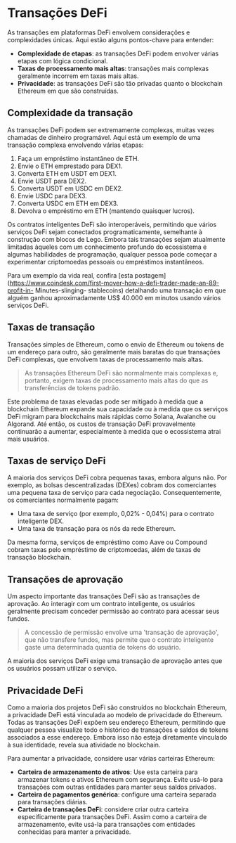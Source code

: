 # Transações DeFi

As transações em plataformas DeFi envolvem considerações e complexidades únicas. Aqui estão alguns pontos-chave para entender:

- **Complexidade de etapas**: as transações DeFi podem envolver várias etapas com lógica condicional.
- **Taxas de processamento mais altas**: transações mais complexas geralmente incorrem em taxas mais altas.
- **Privacidade**: as transações DeFi são tão privadas quanto o blockchain Ethereum em que são construídas.

## Complexidade da transação

As transações DeFi podem ser extremamente complexas, muitas vezes chamadas de dinheiro programável. Aqui está um exemplo de uma transação complexa envolvendo várias etapas:

1. Faça um empréstimo instantâneo de ETH.
2. Envie o ETH emprestado para DEX1.
3. Converta ETH em USDT em DEX1.
4. Envie USDT para DEX2.
5. Converta USDT em USDC em DEX2.
6. Envie USDC para DEX3.
7. Converta USDC em ETH em DEX3.
8. Devolva o empréstimo em ETH (mantendo quaisquer lucros).

Os contratos inteligentes DeFi são interoperáveis, permitindo que vários serviços DeFi sejam conectados programaticamente, semelhante à construção com blocos de Lego. Embora tais transações sejam atualmente limitadas àqueles com um conhecimento profundo do ecossistema e algumas habilidades de programação, qualquer pessoa pode começar a experimentar criptomoedas pessoais ou empréstimos instantâneos.

Para um exemplo da vida real, confira [esta postagem](https://www.coindesk.com/first-mover-how-a-defi-trader-made-an-89-profit-in- Minutes-slinging- stablecoins) detalhando uma transação em que alguém ganhou aproximadamente US$ 40.000 em minutos usando vários serviços DeFi.

## Taxas de transação

Transações simples de Ethereum, como o envio de Ethereum ou tokens de um endereço para outro, são geralmente mais baratas do que transações DeFi complexas, que envolvem taxas de processamento mais altas.

> As transações Ethereum DeFi são normalmente mais complexas e, portanto, exigem taxas de processamento mais altas do que as transferências de tokens padrão.

Este problema de taxas elevadas pode ser mitigado à medida que a blockchain Ethereum expande sua capacidade ou à medida que os serviços DeFi migram para blockchains mais rápidas como Solana, Avalanche ou Algorand. Até então, os custos de transação DeFi provavelmente continuarão a aumentar, especialmente à medida que o ecossistema atrai mais usuários.

## Taxas de serviço DeFi

A maioria dos serviços DeFi cobra pequenas taxas, embora alguns não. Por exemplo, as bolsas descentralizadas (DEXes) cobram dos comerciantes uma pequena taxa de serviço para cada negociação. Consequentemente, os comerciantes normalmente pagam:

- Uma taxa de serviço (por exemplo, 0,02% - 0,04%) para o contrato inteligente DEX.
- Uma taxa de transação para os nós da rede Ethereum.

Da mesma forma, serviços de empréstimo como Aave ou Compound cobram taxas pelo empréstimo de criptomoedas, além de taxas de transação blockchain.

## Transações de aprovação

Um aspecto importante das transações DeFi são as transações de aprovação. Ao interagir com um contrato inteligente, os usuários geralmente precisam conceder permissão ao contrato para acessar seus fundos.

> A concessão de permissão envolve uma 'transação de aprovação', que não transfere fundos, mas permite que o contrato inteligente gaste uma determinada quantia de tokens do usuário.

A maioria dos serviços DeFi exige uma transação de aprovação antes que os usuários possam utilizar o serviço.

## Privacidade DeFi

Como a maioria dos projetos DeFi são construídos no blockchain Ethereum, a privacidade DeFi está vinculada ao modelo de privacidade do Ethereum. Todas as transações DeFi expõem seu endereço Ethereum, permitindo que qualquer pessoa visualize todo o histórico de transações e saldos de tokens associados a esse endereço. Embora isso não esteja diretamente vinculado à sua identidade, revela sua atividade no blockchain.

Para aumentar a privacidade, considere usar várias carteiras Ethereum:

- **Carteira de armazenamento de ativos**: Use esta carteira para armazenar tokens e ativos Ethereum com segurança. Evite usá-lo para transações com outras entidades para manter seus saldos privados.
- **Carteira de pagamentos genérica**: configure uma carteira separada para transações diárias.
- **Carteira de transações DeFi**: considere criar outra carteira especificamente para transações DeFi. Assim como a carteira de armazenamento, evite usá-la para transações com entidades conhecidas para manter a privacidade.
